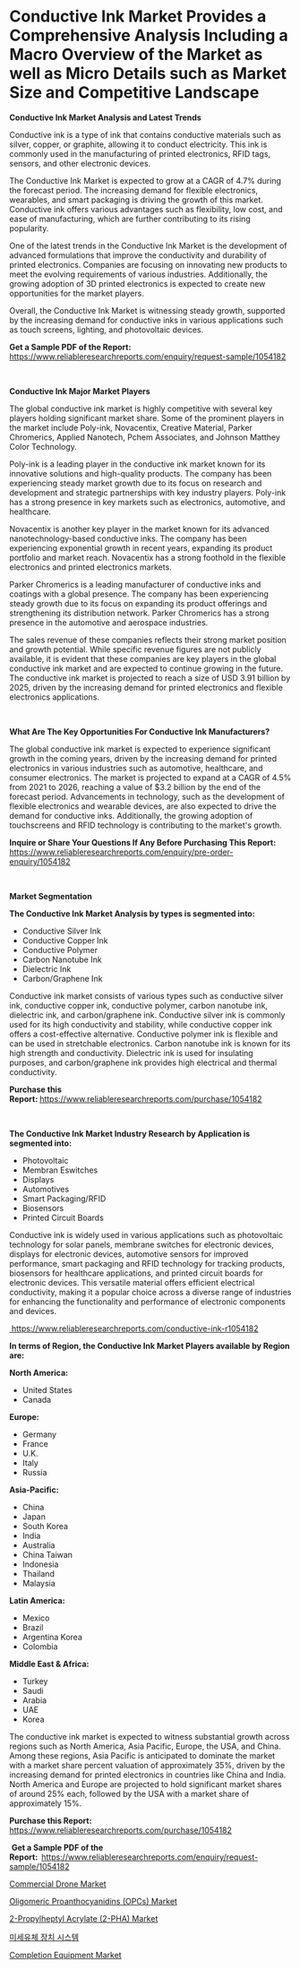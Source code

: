 <p><h1>Conductive Ink Market Provides a Comprehensive Analysis Including a Macro Overview of the Market as well as Micro Details such as Market Size and Competitive Landscape</h1></p><p><strong>Conductive Ink Market Analysis and Latest Trends</strong></p>
<p><p>Conductive ink is a type of ink that contains conductive materials such as silver, copper, or graphite, allowing it to conduct electricity. This ink is commonly used in the manufacturing of printed electronics, RFID tags, sensors, and other electronic devices.</p><p>The Conductive Ink Market is expected to grow at a CAGR of 4.7% during the forecast period. The increasing demand for flexible electronics, wearables, and smart packaging is driving the growth of this market. Conductive ink offers various advantages such as flexibility, low cost, and ease of manufacturing, which are further contributing to its rising popularity.</p><p>One of the latest trends in the Conductive Ink Market is the development of advanced formulations that improve the conductivity and durability of printed electronics. Companies are focusing on innovating new products to meet the evolving requirements of various industries. Additionally, the growing adoption of 3D printed electronics is expected to create new opportunities for the market players.</p><p>Overall, the Conductive Ink Market is witnessing steady growth, supported by the increasing demand for conductive inks in various applications such as touch screens, lighting, and photovoltaic devices.</p></p>
<p><strong>Get a Sample PDF of the Report:&nbsp;</strong> <a href="https://www.reliableresearchreports.com/enquiry/request-sample/1054182">https://www.reliableresearchreports.com/enquiry/request-sample/1054182</a></p>
<p>&nbsp;</p>
<p><strong>Conductive Ink Major Market Players</strong></p>
<p><p>The global conductive ink market is highly competitive with several key players holding significant market share. Some of the prominent players in the market include Poly-ink, Novacentix, Creative Material, Parker Chromerics, Applied Nanotech, Pchem Associates, and Johnson Matthey Color Technology.</p><p>Poly-ink is a leading player in the conductive ink market known for its innovative solutions and high-quality products. The company has been experiencing steady market growth due to its focus on research and development and strategic partnerships with key industry players. Poly-ink has a strong presence in key markets such as electronics, automotive, and healthcare.</p><p>Novacentix is another key player in the market known for its advanced nanotechnology-based conductive inks. The company has been experiencing exponential growth in recent years, expanding its product portfolio and market reach. Novacentix has a strong foothold in the flexible electronics and printed electronics markets.</p><p>Parker Chromerics is a leading manufacturer of conductive inks and coatings with a global presence. The company has been experiencing steady growth due to its focus on expanding its product offerings and strengthening its distribution network. Parker Chromerics has a strong presence in the automotive and aerospace industries.</p><p>The sales revenue of these companies reflects their strong market position and growth potential. While specific revenue figures are not publicly available, it is evident that these companies are key players in the global conductive ink market and are expected to continue growing in the future. The conductive ink market is projected to reach a size of USD 3.91 billion by 2025, driven by the increasing demand for printed electronics and flexible electronics applications.</p></p>
<p>&nbsp;</p>
<p><strong>What Are The Key Opportunities For Conductive Ink Manufacturers?</strong></p>
<p><p>The global conductive ink market is expected to experience significant growth in the coming years, driven by the increasing demand for printed electronics in various industries such as automotive, healthcare, and consumer electronics. The market is projected to expand at a CAGR of 4.5% from 2021 to 2026, reaching a value of $3.2 billion by the end of the forecast period. Advancements in technology, such as the development of flexible electronics and wearable devices, are also expected to drive the demand for conductive inks. Additionally, the growing adoption of touchscreens and RFID technology is contributing to the market's growth.</p></p>
<p><strong>Inquire or Share Your Questions If Any Before Purchasing This Report:</strong> <a href="https://www.reliableresearchreports.com/enquiry/pre-order-enquiry/1054182">https://www.reliableresearchreports.com/enquiry/pre-order-enquiry/1054182</a></p>
<p>&nbsp;</p>
<p><strong>Market Segmentation</strong></p>
<p><strong>The Conductive Ink Market Analysis by types is segmented into:</strong></p>
<p><ul><li>Conductive Silver Ink</li><li>Conductive Copper Ink</li><li>Conductive Polymer</li><li>Carbon Nanotube Ink</li><li>Dielectric Ink</li><li>Carbon/Graphene Ink</li></ul></p>
<p><p>Conductive ink market consists of various types such as conductive silver ink, conductive copper ink, conductive polymer, carbon nanotube ink, dielectric ink, and carbon/graphene ink. Conductive silver ink is commonly used for its high conductivity and stability, while conductive copper ink offers a cost-effective alternative. Conductive polymer ink is flexible and can be used in stretchable electronics. Carbon nanotube ink is known for its high strength and conductivity. Dielectric ink is used for insulating purposes, and carbon/graphene ink provides high electrical and thermal conductivity.</p></p>
<p><strong>Purchase this Report:&nbsp;</strong><a href="https://www.reliableresearchreports.com/purchase/1054182">https://www.reliableresearchreports.com/purchase/1054182</a></p>
<p>&nbsp;</p>
<p><strong>The Conductive Ink Market Industry Research by Application is segmented into:</strong></p>
<p><ul><li>Photovoltaic</li><li>Membran Eswitches</li><li>Displays</li><li>Automotives</li><li>Smart Packaging/RFID</li><li>Biosensors</li><li>Printed Circuit Boards</li></ul></p>
<p><p>Conductive ink is widely used in various applications such as photovoltaic technology for solar panels, membrane switches for electronic devices, displays for electronic devices, automotive sensors for improved performance, smart packaging and RFID technology for tracking products, biosensors for healthcare applications, and printed circuit boards for electronic devices. This versatile material offers efficient electrical conductivity, making it a popular choice across a diverse range of industries for enhancing the functionality and performance of electronic components and devices.</p></p>
<p><a href="https://www.reliableresearchreports.com/conductive-ink-r1054182">&nbsp;https://www.reliableresearchreports.com/conductive-ink-r1054182</a></p>
<p><strong>In terms of Region, the Conductive Ink Market Players available by Region are:</strong></p>
<p>
    <p> <strong> North America: </strong>
        <ul>
            <li>United States</li>
            <li>Canada</li>
        </ul>
        </p> 
    <p> <strong> Europe: </strong>
        <ul>
            <li>Germany</li>
            <li>France</li>
            <li>U.K.</li>
            <li>Italy</li>
            <li>Russia</li>
        </ul>
        </p> 
    <p> <strong> Asia-Pacific: </strong>
        <ul>
            <li>China</li>
            <li>Japan</li>
            <li>South Korea</li>
            <li>India</li>
            <li>Australia</li>
            <li>China Taiwan</li>
            <li>Indonesia</li>
            <li>Thailand</li>
            <li>Malaysia</li>
        </ul>
        </p> 
    <p> <strong> Latin America: </strong>
        <ul>
            <li>Mexico</li>
            <li>Brazil</li>
            <li>Argentina Korea</li>
            <li>Colombia</li>
        </ul>
        </p> 
    <p> <strong> Middle East & Africa: </strong>
        <ul>
            <li>Turkey</li>
            <li>Saudi</li>
            <li>Arabia</li>
            <li>UAE</li>
            <li>Korea</li>
        </ul>
    </p>
    </p>
<p><p>The conductive ink market is expected to witness substantial growth across regions such as North America, Asia Pacific, Europe, the USA, and China. Among these regions, Asia Pacific is anticipated to dominate the market with a market share percent valuation of approximately 35%, driven by the increasing demand for printed electronics in countries like China and India. North America and Europe are projected to hold significant market shares of around 25% each, followed by the USA with a market share of approximately 15%.</p></p>
<p><strong>Purchase this Report: </strong><a href="https://www.reliableresearchreports.com/purchase/1054182">https://www.reliableresearchreports.com/purchase/1054182</a></p>
<p>&nbsp;<strong>Get a Sample PDF of the Report:&nbsp;&nbsp;</strong><a href="https://www.reliableresearchreports.com/enquiry/request-sample/1054182">https://www.reliableresearchreports.com/enquiry/request-sample/1054182</a></p>
<p><strong></strong></p>
<p><p><a href="https://github.com/jsmusil/Market-Research-Report-List-3/blob/main/commercial-drone-market.md">Commercial Drone Market</a></p><p><a href="https://www.linkedin.com/pulse/oligomeric-proanthocyanidins-opcs-market-size-share-global-38etf?trackingId=mTQZZpW8%2Fk1Vx285ulnuFQ%3D%3D">Oligomeric Proanthocyanidins (OPCs) Market</a></p><p><a href="https://www.linkedin.com/pulse/global-2-propylheptyl-acrylate-2-pha-market-size-trends-insights-mfwmf?trackingId=KiRRT9kr9Yx5T6ch%2FpeuxA%3D%3D">2-Propylheptyl Acrylate (2-PHA) Market</a></p><p><a href="https://github.com/iansanftyord09878/Market-Research-Report-List-1/blob/main/653546152052.md">미세유체 장치 시스템</a></p><p><a href="https://github.com/yemakinde/Market-Research-Report-List-2/blob/main/completion-equipment-market.md">Completion Equipment Market</a></p></p>